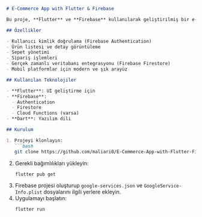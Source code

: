 
```markdown
# E-Commerce App with Flutter & Firebase

Bu proje, **Flutter** ve **Firebase** kullanılarak geliştirilmiş bir e-ticaret uygulamasıdır. Kullanıcıların ürünleri görüntüleyebileceği, sepete ekleyebileceği ve sipariş verebileceği bir platform sunar.

## Özellikler

- Kullanıcı kimlik doğrulama (Firebase Authentication)
- Ürün listesi ve detay görüntüleme
- Sepet yönetimi
- Sipariş işlemleri
- Gerçek zamanlı veritabanı entegrasyonu (Firebase Firestore)
- Mobil platformlar için modern ve şık arayüz

## Kullanılan Teknolojiler

- **Flutter**: UI geliştirme için
- **Firebase**:
  - Authentication
  - Firestore
  - Cloud Functions (varsa)
- **Dart**: Yazılım dili

## Kurulum

1. Projeyi klonlayın:
   ```bash
   git clone https://github.com/maliari0/E-Commerce-App-with-Flutter-Firebase.git
   ```
2. Gerekli bağımlılıkları yükleyin:
   ```bash
   flutter pub get
   ```
3. Firebase projesi oluşturup `google-services.json` ve `GoogleService-Info.plist` dosyalarını ilgili yerlere ekleyin.
4. Uygulamayı başlatın:
   ```bash
   flutter run
   ```


